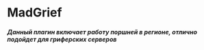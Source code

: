 # MadGrief
##### Данный плагин включает работу поршней в регионе, отлично подойдет для гриферских серверов
